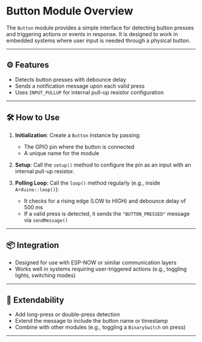 # Button Module Overview

The `Button` module provides a simple interface for detecting button presses and triggering actions or events in response. It is designed to work in embedded systems where user input is needed through a physical button.

---

## ⚙️ Features

- Detects button presses with debounce delay
- Sends a notification message upon each valid press
- Uses `INPUT_PULLUP` for internal pull-up resistor configuration

---

## 🛠️ How to Use

1. **Initialization**: Create a `Button` instance by passing:
   - The GPIO pin where the button is connected
   - A unique name for the module

2. **Setup**: Call the `setup()` method to configure the pin as an input with an internal pull-up resistor.

3. **Polling Loop**: Call the `loop()` method regularly (e.g., inside `Arduino::loop()`):
   - It checks for a rising edge (LOW to HIGH) and debounce delay of 500 ms
   - If a valid press is detected, it sends the `"BUTTON_PRESSED"` message via `sendMessage()`

---

## 📦 Integration

- Designed for use with ESP-NOW or similar communication layers
- Works well in systems requiring user-triggered actions (e.g., toggling lights, switching modes)

---

## 🔄 Extendability

- Add long-press or double-press detection
- Extend the message to include the button name or timestamp
- Combine with other modules (e.g., toggling a `BinarySwitch` on press)

---
